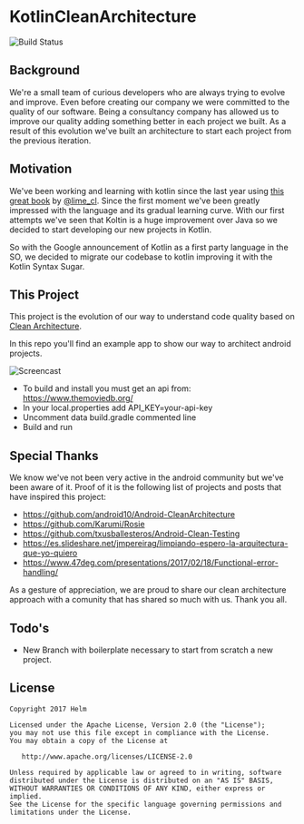 # KotlinCleanArchitecture

![Build Status](https://travis-ci.org/HelmMobile/KotlinCleanArchitecture.svg?branch=master)

## Background

We're a small team of curious developers who are always trying to evolve and improve. 
Even before creating our company we were committed to the quality of our software.
Being a consultancy company has allowed us to improve our quality adding something better in each project we built. 
As a result of this evolution we've built an architecture to start each project from the previous iteration.

## Motivation

We've been working and learning with kotlin since the last year using [this great book](https://leanpub.com/kotlin-for-android-developers) by [@lime_cl](https://twitter.com/lime_cl).
Since the first moment we've been greatly impressed with the language and its gradual learning curve.
With our first attempts we've seen that Koltin is a huge improvement over Java so we decided to start developing our new projects in Kotlin.

So with the Google announcement of Kotlin as a first party language in the SO, we decided to migrate our codebase to kotlin improving it with the Kotlin Syntax Sugar.
 
 
## This Project

This project is the evolution of our way to understand code quality based on [Clean Architecture]((https://8thlight.com/blog/uncle-bob/2012/08/13/the-clean-architecture.html)).

In this repo you'll find an example app to show our way to architect android projects. 


![Screencast](./art/example.gif)

+ To build and install you must get an api from: https://www.themoviedb.org/
+ In your local.properties add API_KEY=your-api-key
+ Uncomment data build.gradle commented line
+ Build and run

## Special Thanks
We know we've not been very active in the android community but we've been aware of it.
Proof of it is the following list of projects and posts that have inspired this project:

+ https://github.com/android10/Android-CleanArchitecture
+ https://github.com/Karumi/Rosie
+ https://github.com/txusballesteros/Android-Clean-Testing
+ https://es.slideshare.net/jmpereirag/limpiando-espero-la-arquitectura-que-yo-quiero
+ https://www.47deg.com/presentations/2017/02/18/Functional-error-handling/

As a gesture of appreciation, we are proud to share our clean architecture approach with a comunity that has shared so much with us.
Thank you all.

## Todo's

+ New Branch with boilerplate necessary to start from scratch a new project. 

License
-------

    Copyright 2017 Helm

    Licensed under the Apache License, Version 2.0 (the "License");
    you may not use this file except in compliance with the License.
    You may obtain a copy of the License at

       http://www.apache.org/licenses/LICENSE-2.0

    Unless required by applicable law or agreed to in writing, software
    distributed under the License is distributed on an "AS IS" BASIS,
    WITHOUT WARRANTIES OR CONDITIONS OF ANY KIND, either express or implied.
    See the License for the specific language governing permissions and
    limitations under the License.
